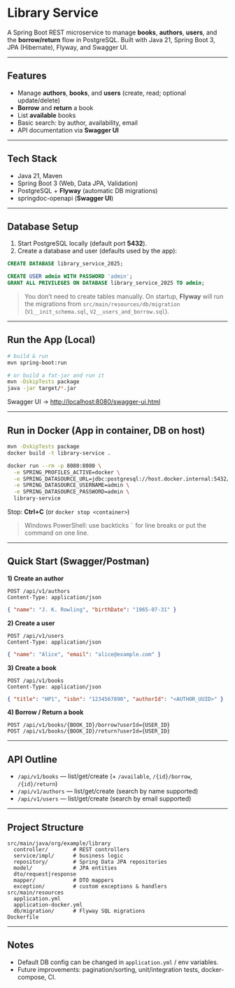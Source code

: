 
# Library Service

A Spring Boot REST microservice to manage **books**, **authors**, **users**, and the **borrow/return** flow in PostgreSQL.
Built with Java 21, Spring Boot 3, JPA (Hibernate), Flyway, and Swagger UI.

---

## Features

- Manage **authors**, **books**, and **users** (create, read; optional update/delete)
- **Borrow** and **return** a book
- List **available** books
- Basic search: by author, availability, email
- API documentation via **Swagger UI**

---

## Tech Stack

- Java 21, Maven
- Spring Boot 3 (Web, Data JPA, Validation)
- PostgreSQL + **Flyway** (automatic DB migrations)
- springdoc-openapi (**Swagger UI**)

---

## Database Setup

1. Start PostgreSQL locally (default port **5432**).
2. Create a database and user (defaults used by the app):

```sql
CREATE DATABASE library_service_2025;

CREATE USER admin WITH PASSWORD 'admin';
GRANT ALL PRIVILEGES ON DATABASE library_service_2025 TO admin;
````

> You don’t need to create tables manually.
> On startup, **Flyway** will run the migrations from `src/main/resources/db/migration`
> (`V1__init_schema.sql`, `V2__users_and_borrow.sql`).

---

## Run the App (Local)

```bash
# build & run
mvn spring-boot:run

# or build a fat-jar and run it
mvn -DskipTests package
java -jar target/*.jar
```

Swagger UI → [http://localhost:8080/swagger-ui.html](http://localhost:8080/swagger-ui.html)

---

## Run in Docker (App in container, DB on host)

```bash
mvn -DskipTests package
docker build -t library-service .

docker run --rm -p 8080:8080 \
  -e SPRING_PROFILES_ACTIVE=docker \
  -e SPRING_DATASOURCE_URL=jdbc:postgresql://host.docker.internal:5432/library_service_2025 \
  -e SPRING_DATASOURCE_USERNAME=admin \
  -e SPRING_DATASOURCE_PASSWORD=admin \
  library-service
```

Stop: **Ctrl+C** (or `docker stop <container>`)

> Windows PowerShell: use backticks `` ` `` for line breaks or put the command on one line.

---

## Quick Start (Swagger/Postman)

**1) Create an author**

```http
POST /api/v1/authors
Content-Type: application/json
```

```json
{ "name": "J. K. Rowling", "birthDate": "1965-07-31" }
```

**2) Create a user**

```http
POST /api/v1/users
Content-Type: application/json
```

```json
{ "name": "Alice", "email": "alice@example.com" }
```

**3) Create a book**

```http
POST /api/v1/books
Content-Type: application/json
```

```json
{ "title": "HP1", "isbn": "1234567890", "authorId": "<AUTHOR_UUID>" }
```

**4) Borrow / Return a book**

```
POST /api/v1/books/{BOOK_ID}/borrow?userId={USER_ID}
POST /api/v1/books/{BOOK_ID}/return?userId={USER_ID}
```

---

## API Outline

* `/api/v1/books` — list/get/create (+ `/available`, `/{id}/borrow`, `/{id}/return`)
* `/api/v1/authors` — list/get/create (search by name supported)
* `/api/v1/users` — list/get/create (search by email supported)

---

## Project Structure

```
src/main/java/org/example/library
  controller/        # REST controllers
  service/impl/      # business logic
  repository/        # Spring Data JPA repositories
  model/             # JPA entities
  dto/request|response
  mapper/            # DTO mappers
  exception/         # custom exceptions & handlers
src/main/resources
  application.yml
  application-docker.yml
  db/migration/      # Flyway SQL migrations
Dockerfile
```

---

## Notes

* Default DB config can be changed in `application.yml` / env variables.
* Future improvements: pagination/sorting, unit/integration tests, docker-compose, CI.


